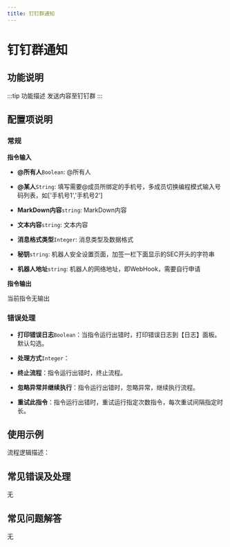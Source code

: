 ```yaml
---
title: 钉钉群通知
---
```


# 钉钉群通知

## 功能说明

:::tip 功能描述
发送内容至钉钉群
:::

## 配置项说明

### 常规

**指令输入**

- **@所有人**`Boolean`: @所有人

- **@某人**`String`: 填写需要@成员所绑定的手机号，多成员切换编程模式输入号码列表，如['手机号1','手机号2']

- **MarkDown内容**`string`: MarkDown内容

- **文本内容**`string`: 文本内容

- **消息格式类型**`Integer`: 消息类型及数据格式

- **秘钥**`string`: 机器人安全设置页面，加签一栏下面显示的SEC开头的字符串

- **机器人地址**`string`: 机器人的网络地址，即WebHook，需要自行申请


**指令输出**

当前指令无输出

### 错误处理

- **打印错误日志**`Boolean`：当指令运行出错时，打印错误日志到【日志】面板。默认勾选。

- **处理方式**`Integer`：

 - **终止流程**：指令运行出错时，终止流程。

 - **忽略异常并继续执行**：指令运行出错时，忽略异常，继续执行流程。

 - **重试此指令**：指令运行出错时，重试运行指定次数指令，每次重试间隔指定时长。

## 使用示例

流程逻辑描述：

## 常见错误及处理

无

## 常见问题解答

无

